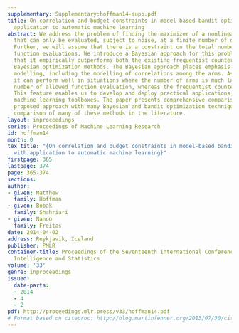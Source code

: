 ```yaml
---
supplementary: Supplementary:hoffman14-supp.pdf
title: On correlation and budget constraints in model-based bandit optimization with
  application to automatic machine learning
abstract: We address the problem of finding the maximizer of a nonlinear function
  that can only be evaluated, subject to noise, at a finite number of query locations.
  Further, we will assume that there is a constraint on the total number of permitted
  function evaluations. We introduce a Bayesian approach for this problem and show
  that it empirically outperforms both the existing frequentist counterpart and other
  Bayesian optimization methods. The Bayesian approach places emphasis on detailed
  modelling, including the modelling of correlations among the arms. As a result,
  it can perform well in situations where the number of arms is much larger than the
  number of allowed function evaluation, whereas the frequentist counterpart is inapplicable.
  This feature enables us to develop and deploy practical applications, such as automatic
  machine learning toolboxes. The paper presents comprehensive comparisons of the
  proposed approach with many Bayesian and bandit optimization techniques, the first
  comparison of many of these methods in the literature.
layout: inproceedings
series: Proceedings of Machine Learning Research
id: hoffman14
month: 0
tex_title: "{On correlation and budget constraints in model-based bandit optimization
  with application to automatic machine learning}"
firstpage: 365
lastpage: 374
page: 365-374
sections: 
author:
- given: Matthew
  family: Hoffman
- given: Bobak
  family: Shahriari
- given: Nando
  family: Freitas
date: 2014-04-02
address: Reykjavik, Iceland
publisher: PMLR
container-title: Proceedings of the Seventeenth International Conference on Artificial
  Intelligence and Statistics
volume: '33'
genre: inproceedings
issued:
  date-parts:
  - 2014
  - 4
  - 2
pdf: http://proceedings.mlr.press/v33/hoffman14.pdf
# Format based on citeproc: http://blog.martinfenner.org/2013/07/30/citeproc-yaml-for-bibliographies/
---
```

